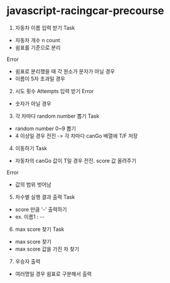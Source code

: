 # javascript-racingcar-precourse

1. 자동차 이름 입력 받기
Task
- 자동차 개수 n count
- 쉼표를 기준으로 분리

Error
- 쉼표로 분리했을 때 각 원소가 문자가 아닐 경우
- 이름이 5자 초과일 경우

2. 시도 횟수 Attempts 입력 받기
Error
- 숫자가 아닐 경우

3. 각 차마다 random number 뽑기
Task
- random number 0~9 뽑기
- 4 이상일 경우 전진 -> 각 차마다 canGo 배열에 T/F 저장

4. 이동하기
Task
- 자동차의 canGo 값이 T일 경우 전진. score 값 올려주기

Error
- 값의 범위 벗어남

5. 차수별 실행 결과 출력
Task
- score 만큼 '-' 출력하기
- ex. 이름1 : -- 

6. max score 찾기
Task
- max score 찾기
- max score 값을 가진 차 찾기

7. 우승자 출력
- 여러명일 경우 쉼표로 구분해서 출력